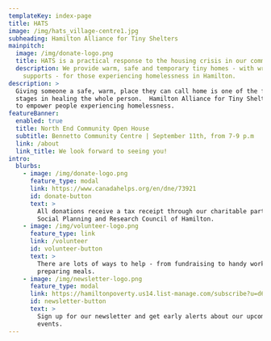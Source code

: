 ```yaml
---
templateKey: index-page
title: HATS
image: /img/hats_village-centre1.jpg
subheading: Hamilton Alliance for Tiny Shelters
mainpitch:
  image: /img/donate-logo.png
  title: HATS is a practical response to the housing crisis in our community.
  description: We provide warm, safe and temporary tiny homes - with wrap-around
    supports - for those experiencing homelessness in Hamilton.
description: >
  Giving someone a safe, warm, place they can call home is one of the first
  stages in healing the whole person.  Hamilton Alliance for Tiny Shelters seeks
  to empower people experiencing homelessness.
featureBanner:
  enabled: true
  title: North End Community Open House
  subtitle: Bennetto Community Centre | September 11th, from 7-9 p.m
  link: /about
  link_title: We look forward to seeing you!
intro:
  blurbs:
    - image: /img/donate-logo.png
      feature_type: modal
      link: https://www.canadahelps.org/en/dne/73921
      id: donate-button
      text: >
        All donations receive a tax receipt through our charitable partner, the
        Social Planning and Research Council of Hamilton.
    - image: /img/volunteer-logo.png
      feature_type: link
      link: /volunteer
      id: volunteer-button
      text: >
        There are lots of ways to help - from fundraising to handy work and
        preparing meals.
    - image: /img/newsletter-logo.png
      feature_type: modal
      link: https://hamiltonpoverty.us14.list-manage.com/subscribe?u=d61456455bd43a35f1c9a6677&id=2d18eac361
      id: newsletter-button
      text: >
        Sign up for our newsletter and get early alerts about our upcoming
        events.
---
```

